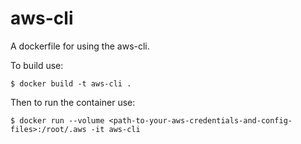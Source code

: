 # aws-cli

A dockerfile for using the aws-cli.

To build use:

`$ docker build -t aws-cli .`

Then to run the container use:

`$ docker run --volume <path-to-your-aws-credentials-and-config-files>:/root/.aws -it aws-cli`
